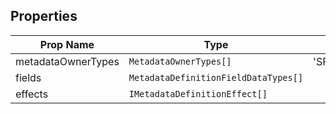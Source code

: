 ## Properties

| Prop Name | Type | Description |
| --------------------- | ------ | ------------------- |
| metadataOwnerTypes | `MetadataOwnerTypes[]` | 'SPRITE_ENTITY_ASSET_METADATA','SCRIPT_ASSET_METADATA','BINARY_ASSET_METADATA','NINE_SLICE_ASSET_METADATA','AUDIO_ASSET_METADATA','IMAGE_ASSET_METADATA','PALETTE_COLLECTION_METADATA'
| fields | `MetadataDefinitionFieldDataTypes[]` |  |
| effects | `IMetadataDefinitionEffect[]` |  |
